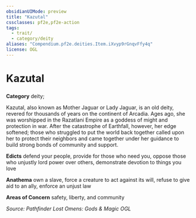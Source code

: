 ```yaml
---
obsidianUIMode: preview
title: "Kazutal"
cssclasses: pf2e,pf2e-action
tags:
  - trait/
  - category/deity
aliases: "Compendium.pf2e.deities.Item.iXvyp9rGnqvFfy4q"
license: OGL
---
```

# Kazutal

### 

**Category** deity; 




Kazutal, also known as Mother Jaguar or Lady Jaguar, is an old deity, revered for thousands of years on the continent of Arcadia. Ages ago, she was worshipped in the Razatlani Empire as a goddess of might and protection in war. After the catastrophe of Earthfall, however, her edge softened; those who struggled to put the world back together called upon her to protect their neighbors and came together under her guidance to build strong bonds of community and support.

**Edicts** defend your people, provide for those who need you, oppose those who unjustly lord power over others, demonstrate devotion to things you love

**Anathema** own a slave, force a creature to act against its will, refuse to give aid to an ally, enforce an unjust law

**Areas of Concern** safety, liberty, and community

*Source: Pathfinder Lost Omens: Gods & Magic*
*OGL*